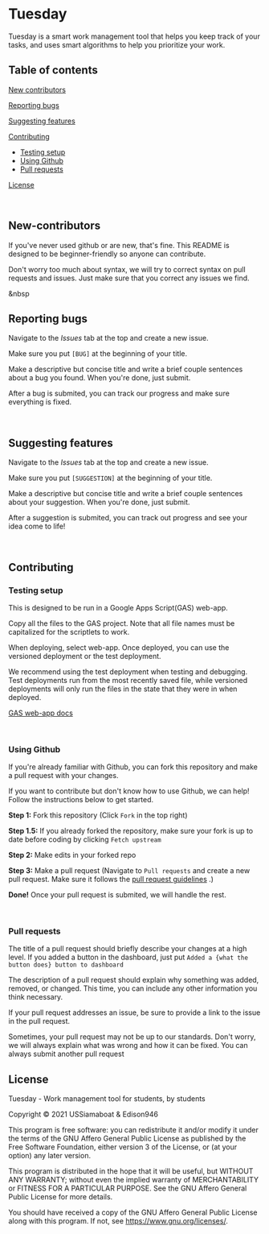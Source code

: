 # Tuesday
Tuesday is a smart work management tool that helps you keep track of your tasks, and uses smart algorithms to help you prioritize your work.

## Table of contents

[New contributors](#New-contributors)

[Reporting bugs](#Reporting-bugs)

[Suggesting features](#Suggesting-features)

[Contributing](#Contributing)
 - [Testing setup](#Testing-setup)
 - [Using Github](#Using-Github)
 - [Pull requests](#Pull-requests)

[License](#License)

&nbsp;

## New-contributors

If you've never used github or are new, that's fine. This README is designed to be beginner-friendly so anyone can contribute.

Don't worry too much about syntax, we will try to correct syntax on pull requests and issues.
Just make sure that you correct any issues we find.

&nbsp

## Reporting bugs

Navigate to the *Issues* tab at the top and create a new issue.

Make sure you put `[BUG]` at the beginning of your title.

Make a descriptive but concise title and write a brief couple sentences about a bug you found.
When you're done, just submit. 

After a bug is submited, you can track our progress and make sure everything is fixed.

&nbsp;

## Suggesting features

Navigate to the *Issues* tab at the top and create a new issue.

Make sure you put `[SUGGESTION]` at the beginning of your title.

Make a descriptive but concise title and write a brief couple sentences about your suggestion.
When you're done, just submit. 

After a suggestion is submited, you can track out progress and see your idea come to life!

&nbsp;

## Contributing

### Testing setup

This is designed to be run in a Google Apps Script(GAS) web-app.

Copy all the files to the GAS project.
Note that all file names must be capitalized for the scriptlets to work.

When deploying, select web-app. Once deployed, you can use the versioned deployment or the test deployment.

We recommend using the test deployment when testing and debugging. Test deployments run from the most recently saved file, while versioned deployments will only run the files in the state that they were in when deployed.

[GAS web-app docs](https://developers.google.com/apps-script/guides/web?hl=en)

&nbsp;

### Using Github

If you're already familiar with Github, you can fork this repository and make a pull request with your changes.

If you want to contribute but don't know how to use Github, we can help! Follow the instructions below to get started.

**Step 1:** Fork this repository (Click `Fork` in the top right)

**Step 1.5:** If you already forked the repository, make sure your fork is up to date before coding by clicking `Fetch upstream`

**Step 2:** Make edits in your forked repo

**Step 3:** Make a pull request (Navigate to `Pull requests` and create a new pull request. Make sure it follows the 
[pull request guidelines](#Pull-requests)
.)

**Done!** Once your pull request is submited, we will handle the rest.

&nbsp;

### Pull requests

The title of a pull request should briefly describe your changes at a high level.
If you added a button in the dashboard, just put `Added a {what the button does} button to dashboard`

The description of a pull request should explain why something was added, removed, or changed.
This time, you can include any other information you think necessary.

If your pull request addresses an issue, be sure to provide a link to the issue in the pull request.

Sometimes, your pull request may not be up to our standards.
Don't worry, we will always explain what was wrong and how it can be fixed.
You can always submit another pull request

## License

Tuesday - Work management tool for students, by students

Copyright © 2021 USSiamaboat & Edison946

This program is free software: you can redistribute it and/or modify
it under the terms of the GNU Affero General Public License as published
by the Free Software Foundation, either version 3 of the License, or
(at your option) any later version.

This program is distributed in the hope that it will be useful,
but WITHOUT ANY WARRANTY; without even the implied warranty of
MERCHANTABILITY or FITNESS FOR A PARTICULAR PURPOSE.  See the
GNU Affero General Public License for more details.

You should have received a copy of the GNU Affero General Public License
along with this program.  If not, see <https://www.gnu.org/licenses/>.
